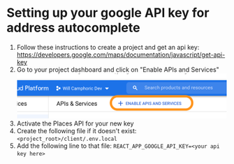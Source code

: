 # Setting up your google API key for address autocomplete

1. Follow these instructions to create a project and get an api key:
   https://developers.google.com/maps/documentation/javascript/get-api-key
2. Go to your project dashboard and click on "Enable APIs and Services"
   ![](images/google_activate_api.png)
3. Activate the Places API for your new key
4. Create the following file if it doesn't exist:
   `<project_root>/client/.env.local`
5. Add the following line to that file:
   `REACT_APP_GOOGLE_API_KEY=<your api key here>`
